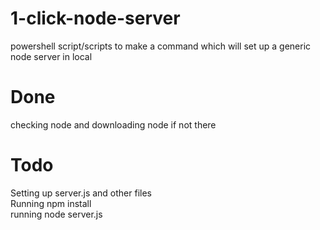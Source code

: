 # 1-click-node-server
powershell script/scripts to make a command which will set up a generic node server in local  

# Done
checking node and downloading node if not there  

# Todo  
Setting up server.js and other files  
Running npm install  
running node server.js
